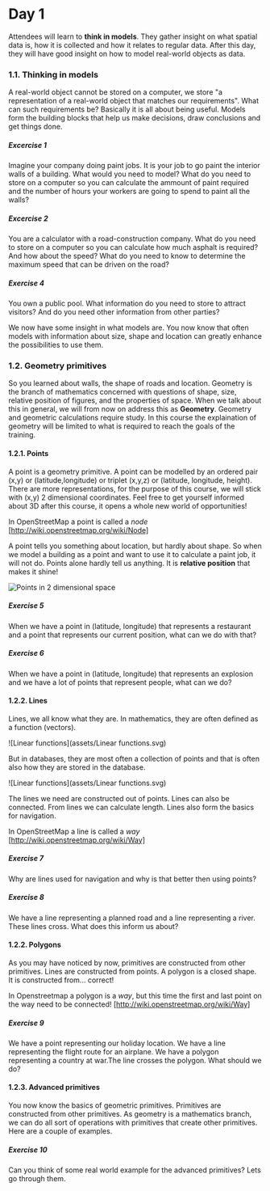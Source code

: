 # Day 1

Attendees will learn to **think in models**. They gather insight on what spatial data is, how it is collected and how it relates to regular data. After this day, they will have good insight on how to model real-world objects as data.

 ### 1.1. Thinking in models
 A real-world object cannot be stored on a computer, we store "a representation of a real-world object that matches our requirements". What can such requirements be? Basically it is all about being useful. Models form the building blocks that help us make decisions, draw conclusions and get things done.

 ##### Excercise 1
 Imagine your company doing paint jobs. It is your job to go paint the interior walls of a building. What would you need to model? What do you need to store on a computer so you can calculate the ammount of paint required and the number of hours your workers are going to spend to paint all the walls?

 ##### Excercise 2
 You are a calculator with a road-construction company. What do you need to store on a computer so you can calculate how much asphalt is required? And how about the speed? What do you need to know to determine the maximum speed that can be driven on the road?

 ##### Exercise 4
 You own a public pool. What information do you need to store to attract visitors? And do you need other information from other parties?

 We now have some insight in what models are. You now know that often models with information about size, shape and location can greatly enhance the possibilities to use them.

 ### 1.2. Geometry primitives

 So you learned about walls, the shape of roads and location. Geometry is the branch of mathematics concerned with questions of shape, size, relative position of figures, and the properties of space. When we talk about this in general, we will from now on address this as __Geometry__. Geometry and geometric calculations require study. In this course the explaination of geometry will be limited to what is required to reach the goals of the training.

 #### 1.2.1. Points
 A point is a geometry primitive. A point can be modelled by an ordered pair (x,y) or (latitude,longitude) or triplet (x,y,z) or (latitude, longitude, height). There are more representations, for the purpose of this course, we will stick with (x,y) 2 dimensional coordinates. Feel free to get yourself informed about 3D after this course, it opens a whole new world of opportunities!

 In OpenStreetMap a point is called a _node_ [http://wiki.openstreetmap.org/wiki/Node]

 A point tells you something about location, but hardly about shape. So when we model a building as a point and want to use it to calculate a paint job, it will not do. Points alone hardly tell us anything. It is __relative position__ that makes it shine!
 
![Points in 2 dimensional space](./assets/ACP_3.svg)

 ##### Exercise 5
 When we have a point in (latitude, longitude) that represents a restaurant and a point that represents our current position, what can we do with that?

 ##### Exercise 6
 When we have a point in (latitude, longitude) that represents an explosion and we have a lot of points that represent people, what can we do?

 #### 1.2.2. Lines
 Lines, we all know what they are. In mathematics, they are often defined as a function (vectors).

![Linear functions](assets/Linear functions.svg)

But in databases, they are most often a collection of points and that is often also how they are stored in the database. 

![Linear functions](assets/Linear functions.svg)

The lines we need are constructed out of points. Lines can also be connected. From lines we can calculate length. Lines also form the basics for navigation.



 In OpenStreetMap a line is called a _way_ [http://wiki.openstreetmap.org/wiki/Way]
 
 

 ##### Exercise 7
 Why are lines used for navigation and why is that better then using points?

 ##### Exercise 8
 We have a line representing a planned road and a line representing a river. These lines cross. What does this inform us about?
 

 #### 1.2.2. Polygons
 As you may have noticed by now, primitives are constructed from other primitives. Lines are constructed from points. A polygon is a closed shape. It is constructed from... correct!

 In Openstreetmap a polygon is a _way_, but this time the first and last point on the way need to be connected!
 [http://wiki.openstreetmap.org/wiki/Way]

 ##### Exercise 9
 We have a point representing our holiday location. We have a line representing the flight route for an airplane. We have a polygon representing a country at war.The line crosses the polygon. What should we do?

 #### 1.2.3. Advanced primitives
 You now know the basics of geometric primitives. Primitives are constructed from other primitives. As geometry is a mathematics branch, we can do all sort of operations with primitives that create other primitives. Here are a couple of examples.

 ##### Exercise 10

 Can you think of some real world example for the advanced primitives? Lets go through them.
